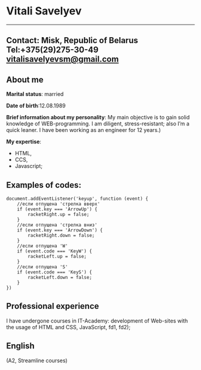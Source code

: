 Vitali Savelyev
============
-------------------------------   
Contact:
Misk, Republic of Belarus 
Tel:+375(29)275-30-49 
vitalisavelyevsm@gmail.com
-------------------------------

About me
---------
**Marital status**: married

**Date of birth**:12.08.1989

**Brief information about my personality**: My main objective is to gain solid knowledge of WEB-programming. I am diligent, stress-resistant; also I’m a quick leaner. I have been working as an engineer for 12 years.)

**My expertise**: 
* HTML,
* CCS,
* Javascript;

Examples of codes: 
-------------------
    document.addEventListener('keyup', function (event) {
        //если отпущена 'стрелка вверх'
        if (event.key === 'ArrowUp') {
            racketRight.up = false;
        }
        //если отпущена 'стрелка вниз'
        if (event.key === 'ArrowDown') {
            racketRight.down = false;
        }
        //если отпущена 'W'
        if (event.code === 'KeyW') {
            racketLeft.up = false;
        }
        //если отпущена 'S'
        if (event.code === 'KeyS') {
            racketLeft.down = false;
        }
    })
  
Professional experience
---------------------------
I have undergone courses in IT-Academy: development of Web-sites with the usage of HTML and CSS, JavaScript, fd1, fd2);

English 
---------
(A2, Streamline courses)
